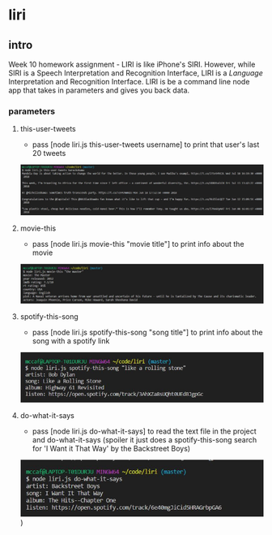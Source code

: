 # liri 

## intro
Week 10 homework assignment - LIRI is like iPhone's SIRI. However, while SIRI is a Speech Interpretation and Recognition Interface, LIRI is a _Language_ Interpretation and Recognition Interface. LIRI is be a command line node app that takes in parameters and gives you back data.

### parameters

1. this-user-tweets
    * pass [node liri.js this-user-tweets username] to print that user's last 20 tweets

    ![tweets example](https://raw.githubusercontent.com/mccaffertycr/liri/master/liri_tweets.JPG)

2. movie-this
    * pass [node liri.js movie-this "movie title"] to print info about the movie

    ![movie example](https://raw.githubusercontent.com/mccaffertycr/liri/master/liri_movie.JPG)

3. spotify-this-song
    * pass [node liri.js spotify-this-song "song title"] to print info about the song with a spotify link

    ![spotify example](https://raw.githubusercontent.com/mccaffertycr/liri/master/liri_spotify.JPG)

4. do-what-it-says
    * pass [node liri.js do-what-it-says] to read the text file in the project and do-what-it-says (spoiler it just does a spotify-this-song search for 'I Want it That Way' by the Backstreet Boys)

    ![dowhatitsays example](https://raw.githubusercontent.com/mccaffertycr/liri/master/liri_dowhatitsays.JPG))